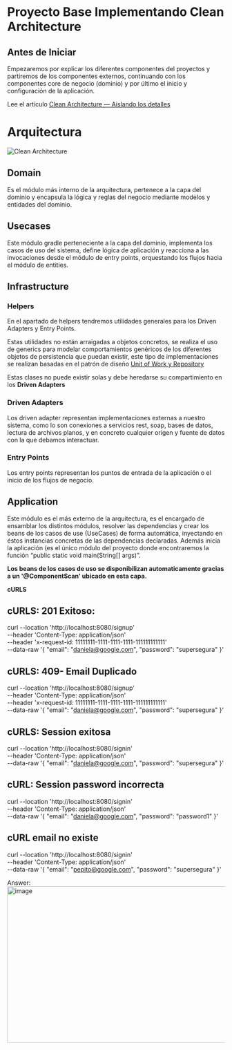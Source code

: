 # Proyecto Base Implementando Clean Architecture

## Antes de Iniciar

Empezaremos por explicar los diferentes componentes del proyectos y partiremos de los componentes externos, continuando con los componentes core de negocio (dominio) y por último el inicio y configuración de la aplicación.

Lee el artículo [Clean Architecture — Aislando los detalles](https://medium.com/bancolombia-tech/clean-architecture-aislando-los-detalles-4f9530f35d7a)

# Arquitectura

![Clean Architecture](https://miro.medium.com/max/1400/1*ZdlHz8B0-qu9Y-QO3AXR_w.png)

## Domain

Es el módulo más interno de la arquitectura, pertenece a la capa del dominio y encapsula la lógica y reglas del negocio mediante modelos y entidades del dominio.

## Usecases

Este módulo gradle perteneciente a la capa del dominio, implementa los casos de uso del sistema, define lógica de aplicación y reacciona a las invocaciones desde el módulo de entry points, orquestando los flujos hacia el módulo de entities.

## Infrastructure

### Helpers

En el apartado de helpers tendremos utilidades generales para los Driven Adapters y Entry Points.

Estas utilidades no están arraigadas a objetos concretos, se realiza el uso de generics para modelar comportamientos
genéricos de los diferentes objetos de persistencia que puedan existir, este tipo de implementaciones se realizan
basadas en el patrón de diseño [Unit of Work y Repository](https://medium.com/@krzychukosobudzki/repository-design-pattern-bc490b256006)

Estas clases no puede existir solas y debe heredarse su compartimiento en los **Driven Adapters**

### Driven Adapters

Los driven adapter representan implementaciones externas a nuestro sistema, como lo son conexiones a servicios rest,
soap, bases de datos, lectura de archivos planos, y en concreto cualquier origen y fuente de datos con la que debamos
interactuar.

### Entry Points

Los entry points representan los puntos de entrada de la aplicación o el inicio de los flujos de negocio.

## Application

Este módulo es el más externo de la arquitectura, es el encargado de ensamblar los distintos módulos, resolver las dependencias y crear los beans de los casos de use (UseCases) de forma automática, inyectando en éstos instancias concretas de las dependencias declaradas. Además inicia la aplicación (es el único módulo del proyecto donde encontraremos la función “public static void main(String[] args)”.

**Los beans de los casos de uso se disponibilizan automaticamente gracias a un '@ComponentScan' ubicado en esta capa.**



**cURLS** 
## cURLS: 201 Exitoso: 
curl --location 'http://localhost:8080/signup' \
--header 'Content-Type: application/json' \
--header 'x-request-id: 11111111-1111-1111-1111-111111111111' \
--data-raw '{
    "email": "daniela@google.com",
    "password": "supersegura"
}'

## cURLS: 409- Email Duplicado
curl --location 'http://localhost:8080/signup' \
--header 'Content-Type: application/json' \
--header 'x-request-id: 11111111-1111-1111-1111-111111111111' \
--data-raw '{
    "email": "daniela@google.com",
    "password": "supersegura"
}'

## cURLS: Session exitosa 
curl --location 'http://localhost:8080/signin' \
--header 'Content-Type: application/json' \
--data-raw '{
    "email": "daniela@google.com",
    "password": "supersegura"
}'

## cURL: Session password incorrecta
curl --location 'http://localhost:8080/signin' \
--header 'Content-Type: application/json' \
--data-raw '{
    "email": "daniela@google.com",
    "password": "password1"
}'

## cURL email no existe
curl --location 'http://localhost:8080/signin' \
--header 'Content-Type: application/json' \
--data-raw '{
    "email": "pepito@google.com",
    "password": "supersegura"
}'

Answer: 
<img width="794" height="362" alt="image" src="https://github.com/user-attachments/assets/21e6816b-bee3-4ece-8665-278f57bd384f" />

